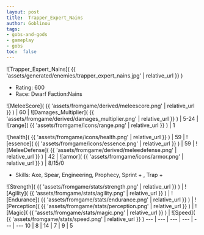 ```yaml
---
layout: post
title:  Trapper_Expert_Nains
author: Goblinou
tags:
- gobs-and-gods
- gameplay
- gobs
toc:  false
---
```


![Trapper_Expert_Nains]( {{ 'assets/generated/enemies/trapper_expert_nains.jpg' | relative_url }} )
- Rating: 600
- Race: Dwarf  Faction:Nains

![MeleeScore]( {{ 'assets/fromgame/derived/meleescore.png' | relative_url }} ) | 60 | ![Damages_Multiplier]( {{ 'assets/fromgame/derived/damages_multiplier.png' | relative_url }} ) | 5-24 | ![range]( {{ 'assets/fromgame/icons/range.png' | relative_url }} ) | 1


![health]( {{ 'assets/fromgame/icons/health.png' | relative_url }} ) | 59 | ![essence]( {{ 'assets/fromgame/icons/essence.png' | relative_url }} ) | 59 | ![MeleeDefense]( {{ 'assets/fromgame/derived/meleedefense.png' | relative_url }} ) | 42 | ![armor]( {{ 'assets/fromgame/icons/armor.png' | relative_url }} ) | 8/15/0

* Skills: Axe, Spear, Engineering, Prophecy, Sprint + , Trap + 

![Strength]( {{ 'assets/fromgame/stats/strength.png' | relative_url }} ) | ![Agility]( {{ 'assets/fromgame/stats/agility.png' | relative_url }} ) | ![Endurance]( {{ 'assets/fromgame/stats/endurance.png' | relative_url }} ) | ![Perception]( {{ 'assets/fromgame/stats/perception.png' | relative_url }} ) | ![Magic]( {{ 'assets/fromgame/stats/magic.png' | relative_url }} ) | ![Speed]( {{ 'assets/fromgame/stats/speed.png' | relative_url }} )
--- | --- | --- | --- | --- | ---
10 | 8 | 14 | 7 | 9 | 5
